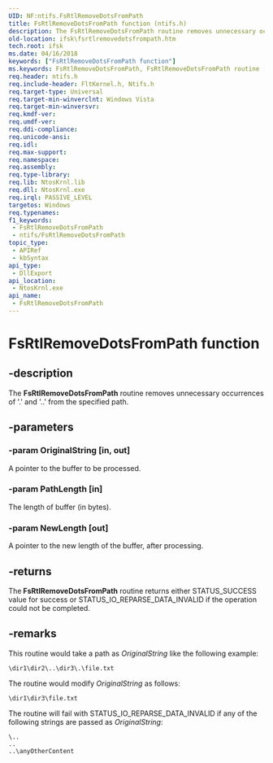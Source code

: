 ```yaml
---
UID: NF:ntifs.FsRtlRemoveDotsFromPath
title: FsRtlRemoveDotsFromPath function (ntifs.h)
description: The FsRtlRemoveDotsFromPath routine removes unnecessary occurrences of '.' and '..' from the specified path.
old-location: ifsk\fsrtlremovedotsfrompath.htm
tech.root: ifsk
ms.date: 04/16/2018
keywords: ["FsRtlRemoveDotsFromPath function"]
ms.keywords: FsRtlRemoveDotsFromPath, FsRtlRemoveDotsFromPath routine [Installable File System Drivers], fsrtlref_93b15313-3292-4122-9852-731b995e9d20.xml, ifsk.fsrtlremovedotsfrompath, ntifs/FsRtlRemoveDotsFromPath
req.header: ntifs.h
req.include-header: FltKernel.h, Ntifs.h
req.target-type: Universal
req.target-min-winverclnt: Windows Vista
req.target-min-winversvr: 
req.kmdf-ver: 
req.umdf-ver: 
req.ddi-compliance: 
req.unicode-ansi: 
req.idl: 
req.max-support: 
req.namespace: 
req.assembly: 
req.type-library: 
req.lib: NtosKrnl.lib
req.dll: NtosKrnl.exe
req.irql: PASSIVE_LEVEL
targetos: Windows
req.typenames: 
f1_keywords:
 - FsRtlRemoveDotsFromPath
 - ntifs/FsRtlRemoveDotsFromPath
topic_type:
 - APIRef
 - kbSyntax
api_type:
 - DllExport
api_location:
 - NtosKrnl.exe
api_name:
 - FsRtlRemoveDotsFromPath
---
```


# FsRtlRemoveDotsFromPath function


## -description

The <b>FsRtlRemoveDotsFromPath</b> routine removes unnecessary occurrences of '.' and '..' from the specified path.

## -parameters

### -param OriginalString [in, out]


A pointer to the buffer to be processed.

### -param PathLength [in]


The length of buffer (in bytes).

### -param NewLength [out]


A pointer to the new length of the buffer, after processing.

## -returns

The<b> FsRtlRemoveDotsFromPath</b> routine returns either STATUS_SUCCESS value for success or STATUS_IO_REPARSE_DATA_INVALID if the operation could not be completed.

## -remarks

This routine would take a path as <i>OriginalString</i> like the following example:


```
\dir1\dir2\..\dir3\.\file.txt
```

The routine would modify <i>OriginalString</i> as follows:


```
\dir1\dir3\file.txt
```

The routine will fail with STATUS_IO_REPARSE_DATA_INVALID if any of the following strings are passed as <i>OriginalString</i>:


```
\..
..
..\anyOtherContent
```


